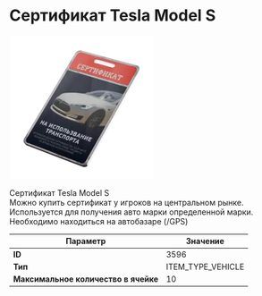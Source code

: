 # Сертификат Tesla Model S

![Item Image](../img/3596.webp?raw=true)

Сертификат Tesla Model S<br>Можно купить сертификат у игроков на центральном рынке.<br>Используется для получения авто марки определенной марки.<br>Необходимо находиться на автобазаре (/GPS)


| Параметр | Значение |
|----------|----------|
| **ID** | 3596 |
| **Тип** | ITEM_TYPE_VEHICLE |
| **Максимальное количество в ячейке** | 10 |

